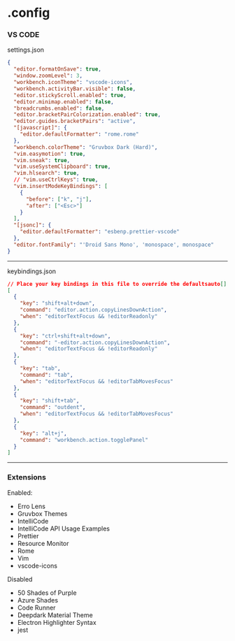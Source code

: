 # .config

### VS CODE

settings.json

```json
{
  "editor.formatOnSave": true,
  "window.zoomLevel": 3,
  "workbench.iconTheme": "vscode-icons",
  "workbench.activityBar.visible": false,
  "editor.stickyScroll.enabled": true,
  "editor.minimap.enabled": false,
  "breadcrumbs.enabled": false,
  "editor.bracketPairColorization.enabled": true,
  "editor.guides.bracketPairs": "active",
  "[javascript]": {
    "editor.defaultFormatter": "rome.rome"
  },
  "workbench.colorTheme": "Gruvbox Dark (Hard)",
  "vim.easymotion": true,
  "vim.sneak": true,
  "vim.useSystemClipboard": true,
  "vim.hlsearch": true,
  // "vim.useCtrlKeys": true,
  "vim.insertModeKeyBindings": [
    {
      "before": ["k", "j"],
      "after": ["<Esc>"]
    }
  ],
  "[jsonc]": {
    "editor.defaultFormatter": "esbenp.prettier-vscode"
  },
  "editor.fontFamily": "'Droid Sans Mono', 'monospace', monospace"
}
```

---

keybindings.json

```json
// Place your key bindings in this file to override the defaultsauto[]
[
  {
    "key": "shift+alt+down",
    "command": "editor.action.copyLinesDownAction",
    "when": "editorTextFocus && !editorReadonly"
  },
  {
    "key": "ctrl+shift+alt+down",
    "command": "-editor.action.copyLinesDownAction",
    "when": "editorTextFocus && !editorReadonly"
  },
  {
    "key": "tab",
    "command": "tab",
    "when": "editorTextFocus && !editorTabMovesFocus"
  },
  {
    "key": "shift+tab",
    "command": "outdent",
    "when": "editorTextFocus && !editorTabMovesFocus"
  },
  {
    "key": "alt+j",
    "command": "workbench.action.togglePanel"
  }
]
```

---

### Extensions

Enabled:

- Erro Lens
- Gruvbox Themes
- IntelliCode
- IntelliCode API Usage Examples
- Prettier
- Resource Monitor
- Rome
- Vim
- vscode-icons

Disabled

- 50 Shades of Purple
- Azure Shades
- Code Runner
- Deepdark Material Theme
- Electron Highlighter Syntax
- jest
